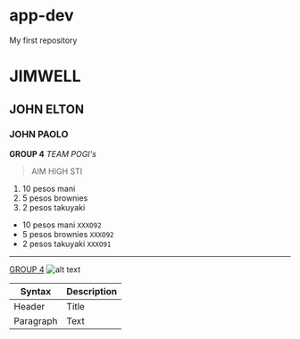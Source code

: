 # app-dev
My first repository
# JIMWELL
## JOHN ELTON
### JOHN PAOLO
**GROUP 4**
*TEAM POGI's*
>AIM HIGH STI
1. 10 pesos mani
2. 5 pesos brownies
3. 2 pesos takuyaki
- 10 pesos mani
`XXXO92`
- 5 pesos brownies
`XXXO92`
- 2 pesos takuyaki
`XXXO91`
---
[GROUP 4](https://www.example.com)
![alt text](image.jpg)

| Syntax | Description |
| ----------- | ----------- |
| Header | Title |
| Paragraph | Text |
